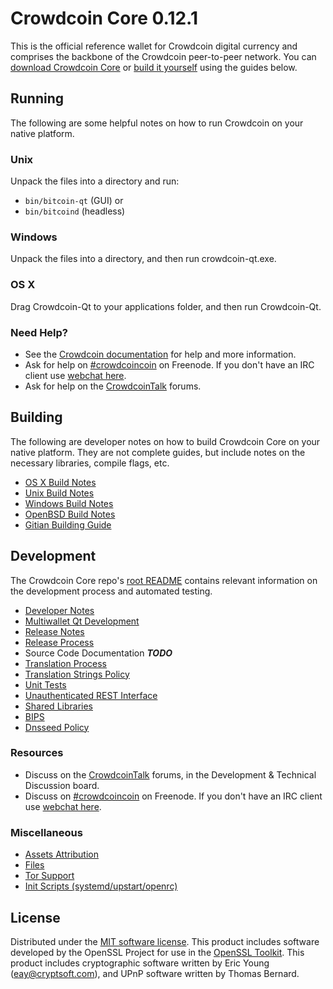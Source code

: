Crowdcoin Core 0.12.1
=====================

This is the official reference wallet for Crowdcoin digital currency and comprises the backbone of the Crowdcoin peer-to-peer network. You can [download Crowdcoin Core](https://www.crowdcoin.org/downloads/) or [build it yourself](#building) using the guides below.

Running
---------------------
The following are some helpful notes on how to run Crowdcoin on your native platform.

### Unix

Unpack the files into a directory and run:

- `bin/bitcoin-qt` (GUI) or
- `bin/bitcoind` (headless)

### Windows

Unpack the files into a directory, and then run crowdcoin-qt.exe.

### OS X

Drag Crowdcoin-Qt to your applications folder, and then run Crowdcoin-Qt.

### Need Help?

* See the [Crowdcoin documentation](https://crowdcoincoin.atlassian.net/wiki/display/DOC)
for help and more information.
* Ask for help on [#crowdcoincoin](http://webchat.freenode.net?channels=crowdcoincoin) on Freenode. If you don't have an IRC client use [webchat here](http://webchat.freenode.net?channels=crowdcoincoin).
* Ask for help on the [CrowdcoinTalk](https://crowdcointalk.org/) forums.

Building
---------------------
The following are developer notes on how to build Crowdcoin Core on your native platform. They are not complete guides, but include notes on the necessary libraries, compile flags, etc.

- [OS X Build Notes](build-osx.md)
- [Unix Build Notes](build-unix.md)
- [Windows Build Notes](build-windows.md)
- [OpenBSD Build Notes](build-openbsd.md)
- [Gitian Building Guide](gitian-building.md)

Development
---------------------
The Crowdcoin Core repo's [root README](/README.md) contains relevant information on the development process and automated testing.

- [Developer Notes](developer-notes.md)
- [Multiwallet Qt Development](multiwallet-qt.md)
- [Release Notes](release-notes.md)
- [Release Process](release-process.md)
- Source Code Documentation ***TODO***
- [Translation Process](translation_process.md)
- [Translation Strings Policy](translation_strings_policy.md)
- [Unit Tests](unit-tests.md)
- [Unauthenticated REST Interface](REST-interface.md)
- [Shared Libraries](shared-libraries.md)
- [BIPS](bips.md)
- [Dnsseed Policy](dnsseed-policy.md)

### Resources
* Discuss on the [CrowdcoinTalk](https://crowdcointalk.org/) forums, in the Development & Technical Discussion board.
* Discuss on [#crowdcoincoin](http://webchat.freenode.net/?channels=crowdcoincoin) on Freenode. If you don't have an IRC client use [webchat here](http://webchat.freenode.net/?channels=crowdcoincoin).

### Miscellaneous
- [Assets Attribution](assets-attribution.md)
- [Files](files.md)
- [Tor Support](tor.md)
- [Init Scripts (systemd/upstart/openrc)](init.md)

License
---------------------
Distributed under the [MIT software license](http://www.opensource.org/licenses/mit-license.php).
This product includes software developed by the OpenSSL Project for use in the [OpenSSL Toolkit](https://www.openssl.org/). This product includes
cryptographic software written by Eric Young ([eay@cryptsoft.com](mailto:eay@cryptsoft.com)), and UPnP software written by Thomas Bernard.
